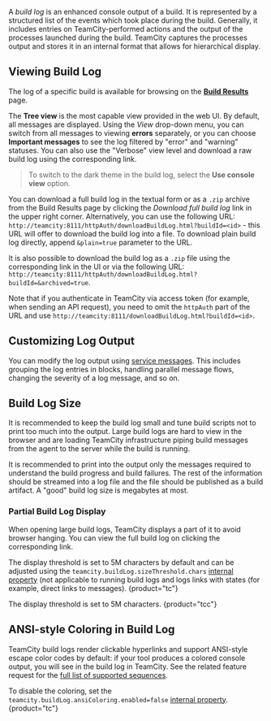 [//]: # (title: Build Log)
[//]: # (auxiliary-id: Build Log)

A _build log_ is an enhanced console output of a build. It is represented by a structured list of the events which took place during the build. Generally, it includes entries on TeamCity-performed actions and the output of the processes launched during the build. TeamCity captures the processes output and stores it in an internal format that allows for hierarchical display.

## Viewing Build Log

The log of a specific build is available for browsing on the __[Build Results](build-results-page.md#Build+Log+Tab)__ page. 

The __Tree view__ is the most capable view provided in the web UI. By default, all messages are displayed. Using the _View_ drop-down menu, you can switch from all messages to viewing __errors__ separately, or you can choose __Important messages__ to see the log filtered by "error" and "warning" statuses. You can also use the "Verbose" view level and download a raw build log using the corresponding link.

>To switch to the dark theme in the build log, select the __Use console view__ option.

You can download a full build log in the textual form or as a `.zip` archive  from the Build Results page by clicking the _Download full build log_ link in the upper right corner. Alternatively, you can use the following URL: `http://teamcity:8111/httpAuth/downloadBuildLog.html?buildId=<id>` - this URL will offer to download the build log into a file. To download plain build log directly,  append `&plain=true` parameter to the URL.  

It is also possible to download the build log as a `.zip` file using the corresponding link in the UI or via the following URL: `http://teamcity:8111/httpAuth/downloadBuildLog.html?buildId=&archived=true`.  

Note that if you authenticate in TeamCity via access token (for example, when sending an API request), you need to omit the `httpAuth` part of the URL and use `http://teamcity:8111/downloadBuildLog.html?buildId=<id>`.

## Customizing Log Output

You can modify the log output using [service messages](service-messages.md#Reporting+Messages+to+Build+Log). This includes grouping the log entries in blocks, handling parallel message flows, changing the severity of a log message, and so on.

<anchor name="BuildLog-LargeBuildLogsInspection"/>

## Build Log Size

It is recommended to keep the build log small and tune build scripts not to print too much into the output. Large build logs are hard to view in the browser and are loading TeamCity infrastructure piping build messages from the agent to the server while the build is running.

It is recommended to print into the output only the messages required to understand the build progress and build failures. The rest of the information should be streamed into a log file and the file should be published as a build artifact. A "good" build log size is megabytes at most.

### Partial Build Log Display

When opening large build logs, TeamCity displays a part of it to avoid browser hanging. You can view the full build log on clicking the corresponding link.

The display threshold is set to 5M characters by default and can be adjusted using the `teamcity.buildLog.sizeThreshold.chars` [internal property](server-startup-properties.md#TeamCity+Internal+Properties) (not applicable to running build logs and logs links with states (for example, direct links to messages).
{product="tc"}

The display threshold is set to 5M characters.
{product="tcc"}

## ANSI-style Coloring in Build Log

TeamCity build logs render clickable hyperlinks and support ANSI-style escape color codes by default: if your tool produces a colored console output, you will see in the build log in TeamCity. See the related feature request for the [full list of supported sequences](https://youtrack.jetbrains.com/issue/TW-23760#comment=27-1021150).

To disable the coloring, set the `teamcity.buildLog.ansiColoring.enabled=false` [internal property](server-startup-properties.md#TeamCity+Internal+Properties).
{product="tc"}
